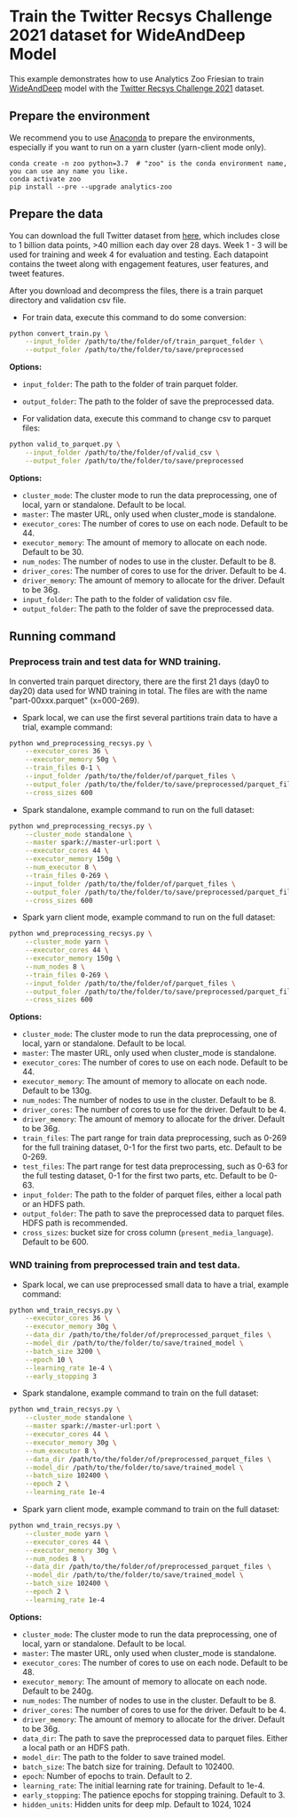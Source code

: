 # Train the Twitter Recsys Challenge 2021 dataset for WideAndDeep Model
This example demonstrates how to use Analytics Zoo Friesian to train [WideAndDeep](https://arxiv.org/abs/1606.07792) model with the
[Twitter Recsys Challenge 2021](https://recsys-twitter.com/data/show-downloads#) dataset.

## Prepare the environment
We recommend you to use [Anaconda](https://www.anaconda.com/distribution/#linux) to prepare the environments, especially if you want to run on a yarn cluster (yarn-client mode only).
```
conda create -n zoo python=3.7  # "zoo" is the conda environment name, you can use any name you like.
conda activate zoo
pip install --pre --upgrade analytics-zoo
```

## Prepare the data
You can download the full Twitter dataset from [here](https://recsys-twitter.com/data/show-downloads#), which includes close to 1 billion data points, >40 million each day over 28 days.
 Week 1 - 3 will be used for training and week 4 for evaluation and testing. Each datapoint contains the tweet along with engagement features, user features, and tweet features.

After you download and decompress the files, there is a train parquet directory and validation csv file.
* For train data, execute this command to do some conversion:
```bash
python convert_train.py \
    --input_folder /path/to/the/folder/of/train_parquet_folder \
    --output_foler /path/to/the/folder/to/save/preprocessed
```
__Options:__
* `input_folder`: The path to the folder of train parquet folder.
* `output_folder`: The path to the folder of save the preprocessed data.

* For validation data, execute this command to change csv to parquet files:
```bash
python valid_to_parquet.py \
    --input_folder /path/to/the/folder/of/valid_csv \
    --output_foler /path/to/the/folder/to/save/preprocessed
```
__Options:__
* `cluster_mode`: The cluster mode to run the data preprocessing, one of local, yarn or standalone. Default to be local.
* `master`: The master URL, only used when cluster_mode is standalone.
* `executor_cores`: The number of cores to use on each node. Default to be 44.
* `executor_memory`: The amount of memory to allocate on each node. Default to be 30.
* `num_nodes`: The number of nodes to use in the cluster. Default to be 8.
* `driver_cores`: The number of cores to use for the driver. Default to be 4.
* `driver_memory`: The amount of memory to allocate for the driver. Default to be 36g.
* `input_folder`: The path to the folder of validation csv file.
* `output_folder`: The path to the folder of save the preprocessed data.

## Running command

### Preprocess train and test data for WND training.

In converted train parquet directory, there are the first 21 days (day0 to day20) data used for WND training in total.
The files are with the name "part-00xxx.parquet" (x=000-269).

* Spark local, we can use the first several partitions train data to have a trial, example command:
```bash
python wnd_preprocessing_recsys.py \
    --executor_cores 36 \
    --executor_memory 50g \
    --train_files 0-1 \
    --input_folder /path/to/the/folder/of/parquet_files \
    --output_foler /path/to/the/folder/to/save/preprocessed/parquet_files \
    --cross_sizes 600
```

* Spark standalone, example command to run on the full dataset:
```bash
python wnd_preprocessing_recsys.py \
    --cluster_mode standalone \
    --master spark://master-url:port \
    --executor_cores 44 \
    --executor_memory 150g \
    --num_executor 8 \
    --train_files 0-269 \
    --input_folder /path/to/the/folder/of/parquet_files \
    --output_foler /path/to/the/folder/to/save/preprocessed/parquet_files \
    --cross_sizes 600
```

* Spark yarn client mode, example command to run on the full dataset:
```bash
python wnd_preprocessing_recsys.py \
    --cluster_mode yarn \
    --executor_cores 44 \
    --executor_memory 150g \
    --num_nodes 8 \
    --train_files 0-269 \
    --input_folder /path/to/the/folder/of/parquet_files \
    --output_foler /path/to/the/folder/to/save/preprocessed/parquet_files \
    --cross_sizes 600
```

__Options:__
* `cluster_mode`: The cluster mode to run the data preprocessing, one of local, yarn or standalone. Default to be local.
* `master`: The master URL, only used when cluster_mode is standalone.
* `executor_cores`: The number of cores to use on each node. Default to be 44.
* `executor_memory`: The amount of memory to allocate on each node. Default to be 130g.
* `num_nodes`: The number of nodes to use in the cluster. Default to be 8.
* `driver_cores`: The number of cores to use for the driver. Default to be 4.
* `driver_memory`: The amount of memory to allocate for the driver. Default to be 36g.
* `train_files`: The part range for train data preprocessing, such as 0-269 for the full training dataset,
 0-1 for the first two parts, etc. Default to be 0-269.
* `test_files`: The part range for test data preprocessing, such as 0-63 for the full testing dataset,
 0-1 for the first two parts, etc. Default to be 0-63.
* `input_folder`: The path to the folder of parquet files, either a local path or an HDFS path.
* `output_folder`: The path to save the preprocessed data to parquet files. HDFS path is recommended.
* `cross_sizes`: bucket size for cross column (`present_media_language`). Default to be 600.


### WND training from preprocessed train and test data.
* Spark local, we can use preprocessed small data to have a trial, example command:
```bash
python wnd_train_recsys.py \
    --executor_cores 36 \
    --executor_memory 30g \
    --data_dir /path/to/the/folder/of/preprocessed_parquet_files \
    --model_dir /path/to/the/folder/to/save/trained_model \
    --batch_size 3200 \
    --epoch 10 \
    --learning_rate 1e-4 \
    --early_stopping 3
```

* Spark standalone, example command to train on the full dataset:
```bash
python wnd_train_recsys.py \
    --cluster_mode standalone \
    --master spark://master-url:port \
    --executor_cores 44 \
    --executor_memory 30g \
    --num_executor 8 \
    --data_dir /path/to/the/folder/of/preprocessed_parquet_files \
    --model_dir /path/to/the/folder/to/save/trained_model \
    --batch_size 102400 \
    --epoch 2 \
    --learning_rate 1e-4
```

* Spark yarn client mode, example command to train on the full dataset:
```bash
python wnd_train_recsys.py \
    --cluster_mode yarn \
    --executor_cores 44 \
    --executor_memory 30g \
    --num_nodes 8 \
    --data_dir /path/to/the/folder/of/preprocessed_parquet_files \
    --model_dir /path/to/the/folder/to/save/trained_model \
    --batch_size 102400 \
    --epoch 2 \
    --learning_rate 1e-4
```

__Options:__
* `cluster_mode`: The cluster mode to run the data preprocessing, one of local, yarn or standalone. Default to be local.
* `master`: The master URL, only used when cluster_mode is standalone.
* `executor_cores`: The number of cores to use on each node. Default to be 48.
* `executor_memory`: The amount of memory to allocate on each node. Default to be 240g.
* `num_nodes`: The number of nodes to use in the cluster. Default to be 8.
* `driver_cores`: The number of cores to use for the driver. Default to be 4.
* `driver_memory`: The amount of memory to allocate for the driver. Default to be 36g.
* `data_dir`: The path to save the preprocessed data to parquet files. Either a local path or an HDFS path.
* `model_dir`: The path to the folder to save trained model.
* `batch_size`: The batch size for training. Default to 102400.
* `epoch`: Number of epochs to train. Default to 2.
* `learning_rate`: The initial learning rate for training. Default to 1e-4.
* `early_stopping`: The patience epochs for stopping training. Default to 3.
* `hidden_units`: Hidden units for deep mlp. Default to 1024, 1024
